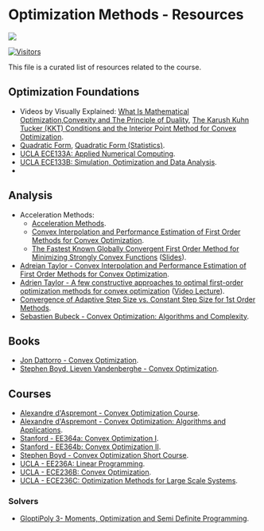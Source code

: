 # Optimization Methods - Resources

[![](./../FixelAlgorithmsLogo.png)](https://fixelalgorithms.gitlab.io)

[![Visitors](https://hits.seeyoufarm.com/api/count/incr/badge.svg?url=https%3A%2F%2Fgithub.com%2FRoyiAvital%2FStackExchangeCodes&count_bg=%2379C83D&title_bg=%23555555&icon=&icon_color=%23E7E7E7&title=Visitors+%28Daily+%2F+Total%29&edge_flat=false)](https://github.com/FixelAlgorithmsTeam/FixelCourses)

This file is a curated list of resources related to the course.

## Optimization Foundations

 - Videos by Visually Explained: [What Is Mathematical Optimization](https://www.youtube.com/watch?v=AM6BY4btj-M),[Convexity and The Principle of Duality](https://www.youtube.com/watch?v=d0CF3d5aEGc), [The Karush Kuhn Tucker (KKT) Conditions and the Interior Point Method for Convex Optimization](https://www.youtube.com/watch?v=uh1Dk68cfWs).
 - [Quadratic Form](https://en.wikipedia.org/wiki/Quadratic_form), [Quadratic Form (Statistics)](https://en.wikipedia.org/wiki/Quadratic_form_(statistics)).
 - [UCLA ECE133A: Applied Numerical Computing](http://www.seas.ucla.edu/~vandenbe/ee133a.html).
 - [UCLA ECE133B: Simulation, Optimization and Data Analysis](http://www.seas.ucla.edu/~vandenbe/ece133b.html).
 - 


## Analysis

 - Acceleration Methods:
    - [Acceleration Methods](https://arxiv.org/abs/2101.09545).
    - [Convex Interpolation and Performance Estimation of First Order Methods for Convex Optimization](https://dial.uclouvain.be/pr/boreal/object/boreal%3A182881/datastream/PDF_01/view).
    - [The Fastest Known Globally Convergent First Order Method for Minimizing Strongly Convex Functions](https://ieeexplore.ieee.org/document/7967721) ([Slides](https://vanscoy.github.io/docs/slides/CDC2017.pdf)).
 - [Adreian Taylor - Convex Interpolation and Performance Estimation of First Order Methods for Convex Optimization](https://dial.uclouvain.be/pr/boreal/object/boreal%3A182881/datastream/PDF_01/view).
 - [Adrien Taylor - A few constructive approaches to optimal first-order optimization methods for convex optimization](https://adrientaylor.github.io/share/Slides_ARseminar.pdf) ([Video Lecture](http://m.mathnet.ru/php/seminars.phtml?option_lang=eng&presentid=30705)).
 - [Convergence of Adaptive Step Size vs. Constant Step Size for 1st Order Methods](https://math.stackexchange.com/questions/4925870).
 - [Sebastien Bubeck - Convex Optimization: Algorithms and Complexity](https://arxiv.org/abs/1405.4980).

## Books

 - [Jon Dattorro - Convex Optimization](https://meboo.convexoptimization.com/Meboo.html).
 - [Stephen Boyd, Lieven Vandenberghe - Convex Optimization](https://stanford.edu/~boyd/cvxbook).

## Courses

 - [Alexandre d'Aspremont - Convex Optimization Course](https://www.di.ens.fr/~aspremon/ENSM1.html).
 - [Alexandre d'Aspremont - Convex Optimization: Algorithms and Applications](https://www.di.ens.fr/~aspremon/OptConvexeM2.html).
 - [Stanford - EE364a: Convex Optimization I](https://web.stanford.edu/class/ee364a).
 - [Stanford - EE364b: Convex Optimization II](https://web.stanford.edu/class/ee364b).
 - [Stephen Boyd - Convex Optimization Short Course](https://web.stanford.edu/~boyd/papers/cvx_short_course.html).
 - [UCLA - EE236A: Linear Programming](http://www.seas.ucla.edu/~vandenbe/ee236a/ee236a.html).
 - [UCLA - ECE236B: Convex Optimization](http://www.seas.ucla.edu/~vandenbe/ee236b/ee236b.html).
 - [UCLA - ECE236C: Optimization Methods for Large Scale Systems](http://www.seas.ucla.edu/~vandenbe/ee236c.html).


### Solvers

 - [GloptiPoly 3- Moments, Optimization and Semi Definite Programming](https://homepages.laas.fr/henrion/software/gloptipoly).